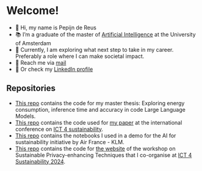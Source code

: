 # Welcome!

- 👋 Hi, my name is Pepijn de Reus
- 📚 I’m a graduate of the master of [Artificial Intelligence](https://www.uva.nl/en/programmes/masters/artificial-intelligence/artificial-intelligence.html) at the University of Amsterdam
- 👀 Currently, I am exploring what next step to take in my career. Preferably a role where I can make societal impact.
- 📧 Reach me via [mail](mailto:pepijn.dereus@proton.me)
- 🔖 Or check my [LinkedIn profile](https://nl.linkedin.com/in/pepijndereus)

## Repositories
- [This repo](https://github.com/PepijndeReus/MasterThesis) contains the code for my master thesis: Exploring energy consumption, inference time and accuracy in code Large Language Models.
- [This repo](https://github.com/PepijndeReus/Privacy-Enhancing-ML) contains the code used for [my paper](https://ieeexplore.ieee.org/document/10292174) at the international conference on [ICT 4 sustainability](https://conf.researchr.org/home/ict4s-2023).
- [This repo](https://github.com/PepijndeReus/AMdEX_AF-KLM_Demo) contains the notebooks I used in a demo for the AI for sustainability initiative by Air France - KLM.
- [This repo](https://github.com/ICT4S2024-SusPETs/workshop) contains the code for [the website](https://ict4s2024-suspets.github.io/Website/) of the workshop on Sustainable Privacy-enhancing Techniques that I co-organise at [ICT 4 Sustainability 2024](https://conf.researchr.org/home/ict4s-2024). 
